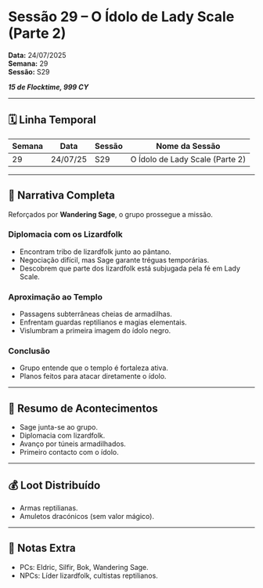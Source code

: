# Sessão 29 – O Ídolo de Lady Scale (Parte 2)  
**Data:** 24/07/2025  
**Semana:** 29  
**Sessão:** S29  

***15 de Flocktime, 999 CY***

---
## 🗓 Linha Temporal
| Semana | Data      | Sessão | Nome da Sessão                 |
|--------|-----------|--------|--------------------------------|
| 29     | 24/07/25  | S29    | O Ídolo de Lady Scale (Parte 2) |

---

## 📖 Narrativa Completa
Reforçados por **Wandering Sage**, o grupo prossegue a missão.  

### Diplomacia com os Lizardfolk
- Encontram tribo de lizardfolk junto ao pântano.  
- Negociação difícil, mas Sage garante tréguas temporárias.  
- Descobrem que parte dos lizardfolk está subjugada pela fé em Lady Scale.  

### Aproximação ao Templo
- Passagens subterrâneas cheias de armadilhas.  
- Enfrentam guardas reptilianos e magias elementais.  
- Vislumbram a primeira imagem do ídolo negro.  

### Conclusão
- Grupo entende que o templo é fortaleza ativa.  
- Planos feitos para atacar diretamente o ídolo.  

---

## 🎲 Resumo de Acontecimentos
- Sage junta-se ao grupo.  
- Diplomacia com lizardfolk.  
- Avanço por túneis armadilhados.  
- Primeiro contacto com o ídolo.  

---

## 💰 Loot Distribuído
- Armas reptilianas.  
- Amuletos dracónicos (sem valor mágico).  

---

## 🧾 Notas Extra
- PCs: Eldric, Silfir, Bok, Wandering Sage.  
- NPCs: Líder lizardfolk, cultistas reptilianos.  
